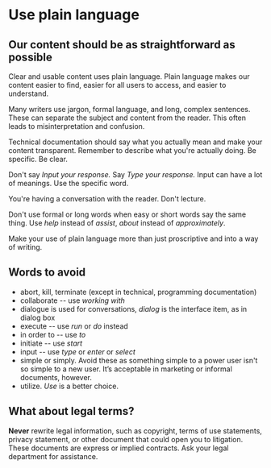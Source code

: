 Use plain language
==================

Our content should be as straightforward as possible
----------------------------------------------------

Clear and usable content uses plain language. Plain language makes our
content easier to find, easier for all users to access, and easier to understand.

Many writers use jargon, formal language, and long, complex sentences. These can 
separate the subject and content from the reader. This often leads to misinterpretation and confusion.

Technical documentation should say what you actually mean and make your content
transparent. Remember to describe what you're actually doing. Be specific. Be
clear.

Don't say *Input your response.* Say *Type your response.* Input can have a lot of meanings. Use the specific word.

You're having a conversation with the reader. Don't lecture.

Don't use formal or long words when easy or short words say the same
thing. Use *help* instead of *assist*, *about* instead of
*approximately*.

Make your use of plain language more than just proscriptive and into a way of writing.

Words to avoid
--------------
* abort, kill, terminate (except in technical, programming documentation)
* collaborate -- use *working with*
* dialogue is used for conversations, *dialog* is the interface item, as in dialog box
* execute -- use *run* or *do* instead
* in order to -- use *to*
* initiate -- use *start*
* input -- use *type* or *enter* or *select*
* simple or simply. Avoid these as something simple to a power user isn't so simple to a new user. It’s acceptable in marketing or informal documents, however.
* utilize. *Use* is a better choice. 

What about legal terms?
-----------------------

**Never** rewrite legal information, such as copyright, terms of use
statements, privacy statement, or other document that could open you to
litigation. These documents are express or implied contracts. Ask your
legal department for assistance.
